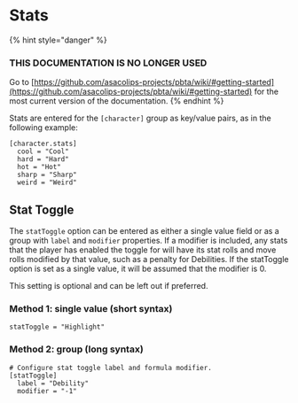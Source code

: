 # Stats

{% hint style="danger" %}
### THIS DOCUMENTATION IS NO LONGER USED

Go to [https://github.com/asacolips-projects/pbta/wiki/#getting-started](https://github.com/asacolips-projects/pbta/wiki/#getting-started) for the most current version of the documentation.
{% endhint %}

Stats are entered for the `[character]` group as key/value pairs, as in the following example:

```
[character.stats]
  cool = "Cool"
  hard = "Hard"
  hot = "Hot"
  sharp = "Sharp"
  weird = "Weird"
```

## Stat Toggle

The `statToggle` option can be entered as either a single value field or as a group with `label` and `modifier` properties. If a modifier is included, any stats that the player has enabled the toggle for will have its stat rolls and move rolls modified by that value, such as a penalty for Debilities. If the statToggle option is set as a single value, it will be assumed that the modifier is 0.

This setting is optional and can be left out if preferred.

### Method 1: single value (short syntax)

```
statToggle = "Highlight"
```

### Method 2: group (long syntax)

```
# Configure stat toggle label and formula modifier.
[statToggle]
  label = "Debility"
  modifier = "-1"
```
